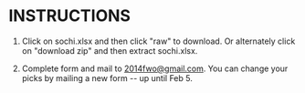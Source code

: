 INSTRUCTIONS
============

1. Click on sochi.xlsx and then click "raw" to download.
Or alternately click on "download zip" and then extract sochi.xlsx.

2. Complete form and mail to 2014fwo@gmail.com.  You can change your
picks by mailing a new form -- up until Feb 5.


